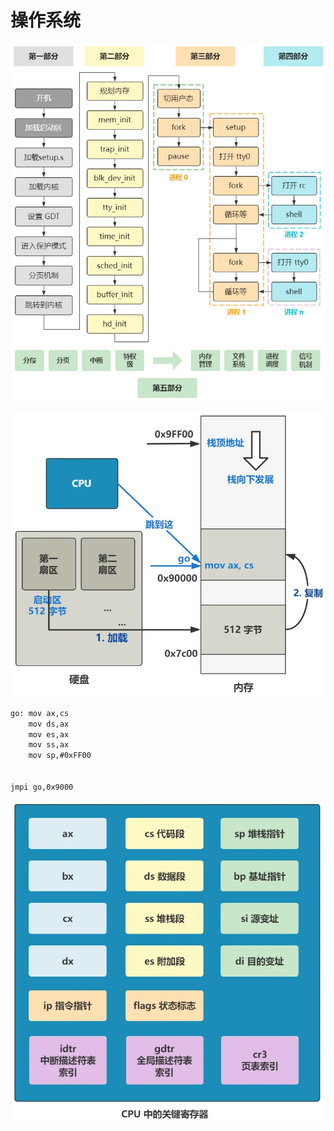 # 操作系统





![操作系统](image-4.png)


![CPU开机阶段做的事情](image-5.png)
```bash
go: mov ax,cs
    mov ds,ax
    mov es,ax
    mov ss,ax
    mov sp,#0xFF00


jmpi go,0x9000
```

![CPU 寄存器图](image-3.png)